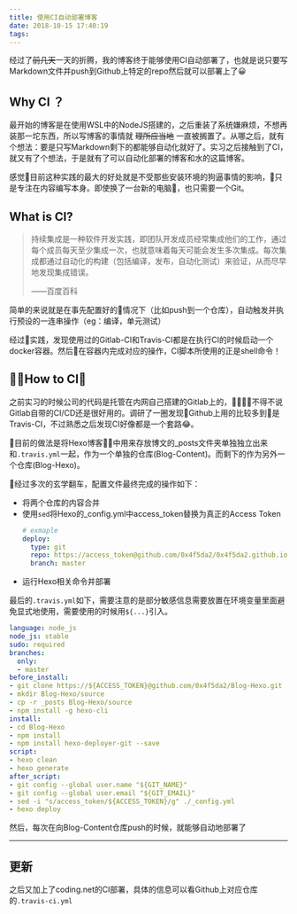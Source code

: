 ```yaml
---
title: 使用CI自动部署博客
date: 2018-10-15 17:40:19
tags:
---
```


经过了~~前几天~~一天的折腾，我的博客终于能够使用CI自动部署了，也就是说只要写Markdown文件并push到Github上特定的repo然后就可以部署上了😀

<!-- more -->

## Why CI ？

最开始的博客是在使用WSL中的NodeJS搭建的，之后重装了系统嫌麻烦，不想再装那一坨东西，所以写博客的事情就 ~~理所应当地~~ 一直被搁置了。从哪之后，就有个想法：要是只写Markdown剩下的都能够自动化就好了。实习之后接触到了CI，就又有了个想法，于是就有了可以自动化部署的博客和水的这篇博客。

感觉目前这种实践的最大的好处就是不受那些安装环境的狗逼事情的影响，只是专注在内容编写本身。即使换了一台新的电脑，也只需要一个Git。

## What is CI?

> 持续集成是一种软件开发实践，即团队开发成员经常集成他们的工作，通过每个成员每天至少集成一次，也就意味着每天可能会发生多次集成。每次集成都通过自动化的构建（包括编译，发布，自动化测试）来验证，从而尽早地发现集成错误。
> 
> ——百度百科

简单的来说就是在事先配置好的情况下（比如push到一个仓库），自动触发并执行预设的一连串操作（eg：编译，单元测试）

经过实践，发现使用过的Gitlab-CI和Travis-CI都是在执行CI的时候启动一个docker容器。然后在容器内完成对应的操作，CI脚本所使用的正是shell命令！

## How to CI？

之前实习的时候公司的代码是托管在内网自己搭建的Gitlab上的，不得不说Gitlab自带的CI/CD还是很好用的。调研了一圈发现Github上用的比较多到是Travis-CI，不过熟悉之后发现CI好像都是一个套路😂。

目前的做法是将Hexo博客中用来存放博文的_posts文件夹单独独立出来和`.travis.yml`一起，作为一个单独的仓库(Blog-Content)。而剩下的作为另外一个仓库(Blog-Hexo)。

经过多次的玄学翻车，配置文件最终完成的操作如下：
* 将两个仓库的内容合并
* 使用`sed`将Hexo的_config.yml中access_token替换为真正的Access Token
  ```yml
  # exmaple
  deploy:
    type: git
    repo: https://access_token@github.com/0x4f5da2/0x4f5da2.github.io.git
    branch: master
  ```
* 运行Hexo相关命令并部署

最后的`.travis.yml`如下，需要注意的是部分敏感信息需要放置在环境变量里面避免显式地使用，需要使用的时候用`${...}`引入。

```yml
language: node_js
node_js: stable
sudo: required
branches:
  only:
  - master
before_install:
- git clone https://${ACCESS_TOKEN}@github.com/0x4f5da2/Blog-Hexo.git
- mkdir Blog-Hexo/source
- cp -r _posts Blog-Hexo/source
- npm install -g hexo-cli
install:
- cd Blog-Hexo
- npm install
- npm install hexo-deployer-git --save
script:
- hexo clean
- hexo generate
after_script:
- git config --global user.name "${GIT_NAME}"
- git config --global user.email "${GIT_EMAIL}"
- sed -i "s/access_token/${ACCESS_TOKEN}/g" ./_config.yml
- hexo deploy
```

然后，每次在向Blog-Content仓库push的时候，就能够自动地部署了

--- 

## 更新

之后又加上了coding.net的CI部署，具体的信息可以看Github上对应仓库的`.travis-ci.yml`